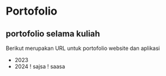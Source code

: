 Portofolio
==
portofolio selama kuliah
--
Berikut merupakan URL untuk portofolio website dan aplikasi
- 2023
- 2024
! sajsa
!
saasa
